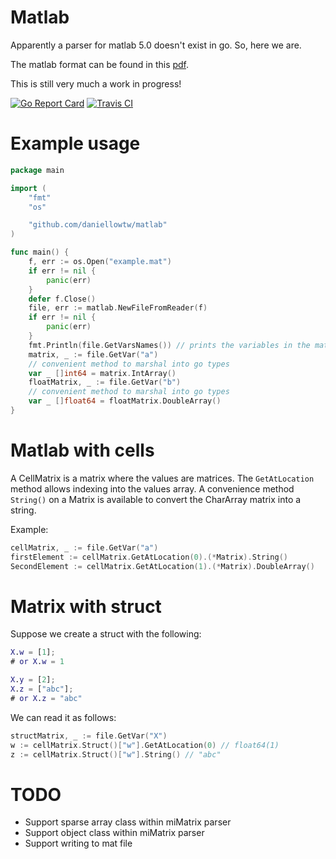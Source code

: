 # Matlab

Apparently a parser for matlab 5.0 doesn't exist in go. So, here we are.

The matlab format can be found in this [pdf](https://www.mathworks.com/help/pdf_doc/matlab/matfile_format.pdf).

This is still very much a work in progress!

[![Go Report Card](https://goreportcard.com/badge/github.com/daniellowtw/matlab)](https://goreportcard.com/report/github.com/daniellowtw/matlab)
[![Travis CI](https://travis-ci.org/daniellowtw/matlab.svg?branch=master)](https://travis-ci.org/daniellowtw/matlab.svg?branch=master)

# Example usage

```go
package main

import (
	"fmt"
	"os"

	"github.com/daniellowtw/matlab"
)

func main() {
	f, err := os.Open("example.mat")
	if err != nil {
		panic(err)
	}
	defer f.Close()
	file, err := matlab.NewFileFromReader(f)
	if err != nil {
		panic(err)
	}
	fmt.Println(file.GetVarsNames()) // prints the variables in the mat file
	matrix, _ := file.GetVar("a")
	// convenient method to marshal into go types
	var _ []int64 = matrix.IntArray()
	floatMatrix, _ := file.GetVar("b")
	// convenient method to marshal into go types
	var _ []float64 = floatMatrix.DoubleArray()
}
```

# Matlab with cells

A CellMatrix is a matrix where the values are matrices. The `GetAtLocation` method allows indexing into the values array. A convenience method `String()` on a Matrix is available to convert the CharArray matrix into a string.

Example:
```go
cellMatrix, _ := file.GetVar("a")
firstElement := cellMatrix.GetAtLocation(0).(*Matrix).String()
SecondElement := cellMatrix.GetAtLocation(1).(*Matrix).DoubleArray()
```

# Matrix with struct

Suppose we create a struct with the following:
```matlab
X.w = [1];
# or X.w = 1

X.y = [2];
X.z = ["abc"];
# or X.z = "abc"
```

We can read it as follows:
```go
structMatrix, _ := file.GetVar("X")
w := cellMatrix.Struct()["w"].GetAtLocation(0) // float64(1)
z := cellMatrix.Struct()["w"].String() // "abc"
```

# TODO

- Support sparse array class within miMatrix parser
- Support object class within miMatrix parser
- Support writing to mat file
